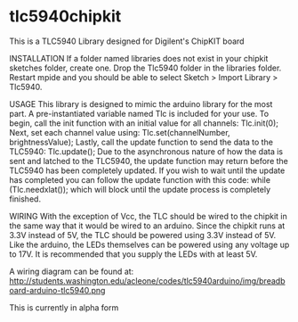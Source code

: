 tlc5940chipkit
================================

This is a TLC5940 Library designed for Digilent's ChipKIT board

INSTALLATION
If a folder named libraries does not exist in your chipkit sketches folder, create one. Drop the Tlc5940 folder in the libraries folder. Restart mpide and you should be able to select Sketch > Import Library > Tlc5940. 

USAGE
This library is designed to mimic the arduino library for the most part. A pre-instantiated variable named Tlc is included for your use. To begin, call the init function with an initial value for all channels: Tlc.init(0); Next, set each channel value using: Tlc.set(channelNumber, brightnessValue); Lastly, call the update function to send the data to the TLC5940: Tlc.update(); Due to the asynchronous nature of how the data is sent and latched to the TLC5940, the update function may return before the TLC5940 has been completely updated. If you wish to wait until the update has completed you can follow the update function with this code: while (Tlc.needxlat()); which will block until the update process is completely finished.

WIRING
With the exception of Vcc, the TLC should be wired to the chipkit in the same way that it would be wired to an arduino. Since the chipkit runs at 3.3V instead of 5V, the TLC should be powered using 3.3V instead of 5V. Like the arduino, the LEDs themselves can be powered using any voltage up to 17V. It is recommended that you supply the LEDs with at least 5V.

A wiring diagram can be found at:
http://students.washington.edu/acleone/codes/tlc5940arduino/img/breadboard-arduino-tlc5940.png


This is currently in alpha form
